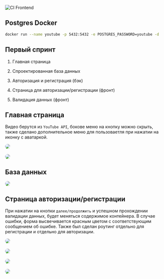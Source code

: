 ![CI Frontend](https://github.com/a1unade/YouTube.NET/actions/workflows/ci.yml/badge.svg)


## Postgres Docker

```bash
docker run --name youtube -p 5432:5432 -e POSTGRES_PASSWORD=youtube -d postgres:13.3
```

## Первый спринт 

1) Главная страница

2) Спроектированная база данных

3) Авторизация и регистрация (бэк)

4) Страница для авторизации/регистрации (фронт)

5) Валидация данных (фронт)

## Главная страница

Видео берутся из `YouTube API`, бокове меню на кнопку можно скрыть, также сделано дополнительное меню для пользоваетля при нажатии на иконку с аватаркой.

<img src='./materials/1.png' style='border-radius: 10px'> 
<br></br>
<img src='./materials/2.png' style='border-radius: 10px'> 

## База данных

<img src='./materials/DB.jpg' style='border-radius: 10px'> 

## Страница авторизации/регистрации

При нажатии на кнопки `далее/продолжить` и успешном прохождении валидации данных, будет меняться содержимое контейнера. В случае ошибки, форма высвечивается красным цветом с соответствующим сообщением об ошибке. Также был сделан роутинг отдельно для регистрации и отдельно для авторизации.

<img src='./materials/3.png' style='border-radius: 10px'> 
<br></br>
<img src='./materials/5.png' style='border-radius: 10px'> 
<br></br>
<img src='./materials/4.png' style='border-radius: 10px'> 
<br></br>
<img src='./materials/6.png' style='border-radius: 10px'> 
